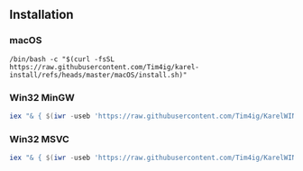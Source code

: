 ## Installation
### macOS
```shell
/bin/bash -c "$(curl -fsSL https://raw.githubusercontent.com/Tim4ig/karel-install/refs/heads/master/macOS/install.sh)"
```
### Win32 MinGW
```powershell
iex "& { $(iwr -useb 'https://raw.githubusercontent.com/Tim4ig/KarelWIN32/refs/heads/master/KarelWIN32.ps1') } -platform 'MinGW'"
```
### Win32 MSVC
```powershell
iex "& { $(iwr -useb 'https://raw.githubusercontent.com/Tim4ig/KarelWIN32/refs/heads/master/KarelWIN32.ps1') } -platform 'MSVC'"
```
